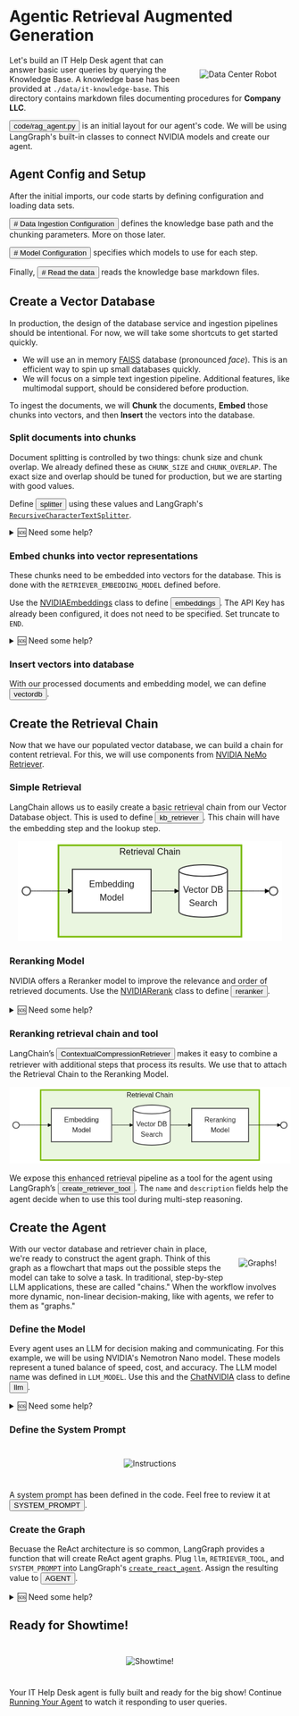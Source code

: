 # Agentic Retrieval Augmented Generation

<img src="_static/robots/datacenter.png" alt="Data Center Robot" style="float:right;max-width:300px;margin:25px;" />

Let's build an IT Help Desk agent that can answer basic user queries by querying the Knowledge Base. A knowledge base has been provided at `./data/it-knowledge-base`. This directory contains markdown files documenting procedures for **Company LLC**.

<button onclick="openOrCreateFileInJupyterLab('code/rag_agent.py');"><i class="fa-brands fa-python"></i> code/rag_agent.py</button> is an initial layout for our agent's code. We will be using LangGraph's built-in classes to connect NVIDIA models and create our agent.

<!-- fold:break -->

## Agent Config and Setup

After the initial imports, our code starts by defining configuration and loading data sets.

<button onclick="goToLineAndSelect('code/rag_agent.py', '# Data Ingestion Configuration');"><i class="fas fa-code"></i> # Data Ingestion Configuration</button> defines the knowledge base path and the chunking parameters. More on those later.

<button onclick="goToLineAndSelect('code/rag_agent.py', '# Model Configuration');"><i class="fas fa-code"></i> # Model Configuration</button> specifies which models to use for each step.

Finally, <button onclick="goToLineAndSelect('code/rag_agent.py', '# Read the data');"><i class="fas fa-code"></i> # Read the data</button> reads the knowledge base markdown files.

<!-- fold:break -->

## Create a Vector Database

In production, the design of the database service and ingestion pipelines should be intentional. For now, we will take some shortcuts to get started quickly.
- We will use an in memory [FAISS](https://faiss.ai/index.html) database (pronounced *face*). This is an efficient way to spin up small databases quickly.
- We will focus on a simple text ingestion pipeline. Additional features, like multimodal support, should be considered before production.

To ingest the documents, we will **Chunk** the documents, **Embed** those chunks into vectors, and then **Insert** the vectors into the database.

<!-- fold:break -->

### Split documents into chunks

Document splitting is controlled by two things: chunk size and chunk overlap. We already defined these as `CHUNK_SIZE` and `CHUNK_OVERLAP`. The exact size and overlap should be tuned for production, but we are starting with good values.

Define <button onclick="goToLineAndSelect('code/rag_agent.py', 'splitter = ');"><i class="fas fa-code"></i> splitter</button> using these values and LangGraph's [`RecursiveCharacterTextSplitter`](https://python.langchain.com/docs/how_to/recursive_text_splitter/).

<details>
<summary>🆘 Need some help?</summary>

```
splitter = RecursiveCharacterTextSplitter(
    chunk_size=CHUNK_SIZE, chunk_overlap=CHUNK_OVERLAP
)
```

</details>

<!-- fold:break -->

### Embed chunks into vector representations

These chunks need to be embedded into vectors for the database. This is done with the `RETRIEVER_EMBEDDING_MODEL` defined before.

Use the [NVIDIAEmbeddings](https://build.nvidia.com/nvidia/llama-3_2-nv-embedqa-1b-v2?snippet_tab=LangChain) class to define <button onclick="goToLineAndSelect('code/rag_agent.py', 'embeddings = ');"><i class="fas fa-code"></i> embeddings</button>. The API Key has already been configured, it does not need to be specified. Set truncate to `END`.

<details>
<summary>🆘 Need some help?</summary>

```
embeddings = NVIDIAEmbeddings(
    model=RETRIEVER_EMBEDDING_MODEL,
    truncate="END"
)
```

</details>

<!-- fold:break -->

### Insert vectors into database

With our processed documents and embedding model, we can define <button onclick="goToLineAndSelect('code/rag_agent.py', 'vectordb = ');"><i class="fas fa-code"></i> vectordb</button>.

<!-- fold:break -->

## Create the Retrieval Chain

Now that we have our populated vector database, we can build a chain for content retrieval. For this, we will use components from [NVIDIA NeMo Retriever](https://developer.nvidia.com/nemo-retriever).

### Simple Retrieval

LangChain allows us to easily create a basic retrieval chain from our Vector Database object. This is used to define <button onclick="goToLineAndSelect('code/rag_agent.py', 'kb_retriever = ');"><i class="fas fa-code"></i> kb_retriever</button>. This chain will have the embedding step and the lookup step.

<center>

![Simple Retrieval Chain](img/simple_retrieval_chain.png)

</center>

<!-- fold:break -->

### Reranking Model

NVIDIA offers a Reranker model to improve the relevance and order of retrieved documents. Use the [NVIDIARerank](https://build.nvidia.com/nvidia/llama-3_2-nv-rerankqa-1b-v2?snippet_tab=LangChain) class to define <button onclick="goToLineAndSelect('code/rag_agent.py', 'reranker = ');"><i class="fas fa-code"></i> reranker</button>.

<details>
<summary>🆘 Need some help?</summary>

```
reranker = NVIDIARerank(model=RETRIEVER_RERANK_MODEL)
```

</details>

<!-- fold:break -->

### Reranking retrieval chain and tool

LangChain’s <button onclick="goToLineAndSelect('code/rag_agent.py', '= ContextualCompressionRetriever');"><i class="fas fa-code"></i> ContextualCompressionRetriever</button> makes it easy to combine a retriever with additional steps that process its results. We use that to attach the Retrieval Chain to the Reranking Model.

<center>

![Retrieval Chain](img/retrieval_chain.png)

</center>

We expose this enhanced retrieval pipeline as a tool for the agent using LangGraph’s <button onclick="goToLineAndSelect('code/rag_agent.py', '= create_retriever_tool');"><i class="fas fa-code"></i> create_retriever_tool</button>. The `name` and `description` fields help the agent decide when to use this tool during multi-step reasoning.

<!-- fold:break -->

## Create the Agent

<img src="_static/robots/gitfu.png" alt="Graphs!" style="float:right;max-width:300px;margin:25px;" />

With our vector database and retriever chain in place, we're ready to construct the agent graph. Think of this graph as a flowchart that maps out the possible steps the model can take to solve a task. In traditional, step-by-step LLM applications, these are called "chains." When the workflow involves more dynamic, non-linear decision-making, like with agents, we refer to them as "graphs."

<!-- fold:break -->

### Define the Model

Every agent uses an LLM for decision making and communicating. For this example, we will be using NVIDIA's Nemotron Nano model. These models represent a tuned balance of speed, cost, and accuracy. The LLM model name was defined in `LLM_MODEL`. Use this and the [ChatNVIDIA](https://python.langchain.com/docs/integrations/chat/nvidia_ai_endpoints/#instantiation) class to define <button onclick="goToLineAndSelect('code/rag_agent.py', 'llm =');"><i class="fas fa-code"></i> llm</button>.

<details>
<summary>🆘 Need some help?</summary>

```
llm = ChatNVIDIA(model=LLM_MODEL)
```

</details>

<!-- fold:break -->

### Define the System Prompt

<center>

<img src="_static/robots/study.png" alt="Instructions" style="max-width:500px;margin:25px;" />

</center>

A system prompt has been defined in the code. Feel free to review it at <button onclick="goToLineAndSelect('code/rag_agent.py', 'SYSTEM_PROMPT =');"><i class="fas fa-code"></i> SYSTEM_PROMPT</button>.

<!-- fold:break -->

### Create the Graph

Becuase the ReAct architecture is so common, LangGraph provides a function that will create ReAct agent graphs. Plug `llm`, `RETRIEVER_TOOL`, and `SYSTEM_PROMPT` into LangGraph's [`create_react_agent`](https://langchain-ai.github.io/langgraph/agents/agents/#2-create-an-agent). Assign the resulting value to <button onclick="goToLineAndSelect('code/rag_agent.py', 'AGENT =');"><i class="fas fa-code"></i> AGENT</button>.

<details>
<summary>🆘 Need some help?</summary>

```
AGENT = create_react_agent(
    model=llm,
    tools=[RETRIEVER_TOOL],
    prompt=SYSTEM_PROMPT,
)
```

</details>

<!-- fold:break -->

## Ready for Showtime!

<center>

<img src="_static/robots/magician.png" alt="Showtime!" style="max-width:500px;margin:25px;" />

</center>

Your IT Help Desk agent is fully built and ready for the big show! Continue [Running Your Agent](running.md) to watch it responding to user queries.
